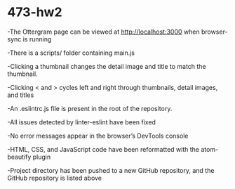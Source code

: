 # 473-hw2

-The Ottergram page can be viewed at <http://localhost:3000> when browser-sync is running

-There is a scripts/ folder containing main.js

-Clicking a thumbnail changes the detail image and title to match the thumbnail.

-Clicking &lt; and > cycles left and right through thumbnails, detail images, and titles

-An .eslintrc.js file is present in the root of the repository.

-All issues detected by linter-eslint have been fixed

-No error messages appear in the browser’s DevTools console

-HTML, CSS, and JavaScript code have been reformatted with the atom-beautify plugin

-Project directory has been pushed to a new GitHub repository, and the GitHub repository is listed above
